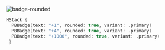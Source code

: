![badge-rounded](https://github.com/powerhome/playbook-swift/assets/54749071/6f9db0ae-c65d-4006-8f85-a56499de098a)

```swift
HStack {
  PBBadge(text: "+1", rounded: true, variant: .primary)
  PBBadge(text: "+4", rounded: true, variant: .primary)
  PBBadge(text: "+1000", rounded: true, variant: .primary)
 }
```
